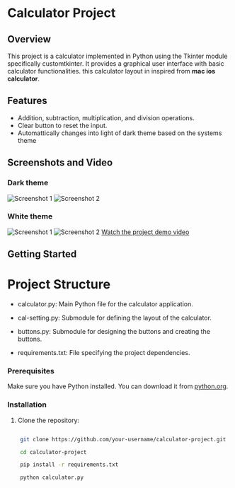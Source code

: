 # Calculator Project

## Overview

This project is a calculator implemented in Python using the Tkinter module specifically customtkinter. It provides a graphical user interface with basic calculator functionalities.
this calculator layout in inspired from **mac ios calculator**.

## Features

- Addition, subtraction, multiplication, and division operations.
- Clear button to reset the input.
- Automattically changes into light of dark theme based on the systems theme

## Screenshots and Video
### Dark theme
![Screenshot 1](/screenshots/screenshot1.PNG)
![Screenshot 2](/screenshots/screenshot2.PNG)
### White theme
![Screenshot 1](/screenshots/screenshot3.PNG)
![Screenshot 2](/screenshots/screenshot4.PNG)
[Watch the project demo video](/videos/demo.mp4)

## Getting Started

# Project Structure

+ calculator.py:  Main Python file for the calculator application.

+ cal-setting.py: Submodule for defining the layout of the calculator.

+ buttons.py: Submodule for designing the buttons and creating the buttons.

+ requirements.txt: File specifying the project dependencies.


### Prerequisites

Make sure you have Python installed. You can download it from [python.org](https://www.python.org/).

### Installation

1. Clone the repository:

```bash

    git clone https://github.com/your-username/calculator-project.git

    cd calculator-project

    pip install -r requirements.txt

    python calculator.py

